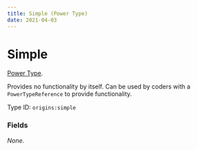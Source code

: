 ```yaml
---
title: Simple (Power Type)
date: 2021-04-03
---
```

# Simple

[Power Type](../power_types.md).

Provides no functionality by itself. Can be used by coders with a `PowerTypeReference` to provide functionality.

Type ID: `origins:simple`

### Fields

_None._

